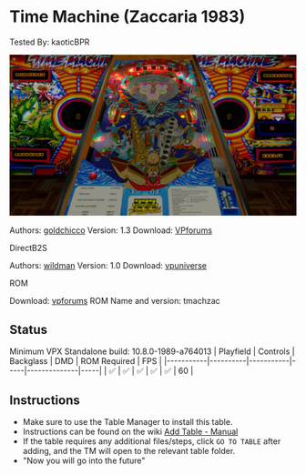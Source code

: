 # Time Machine (Zaccaria 1983)
Tested By: kaoticBPR

![Table Preview](../../images/vpx-time-machine-preview.jpg)

Authors: [goldchicco](https://www.vpforums.org/index.php?showuser=88795)
Version: 1.3
Download: [VPforums](https://www.vpforums.org/index.php?app=downloads&showfile=15536)

DirectB2S

Authors: [wildman](https://vpuniverse.com/profile/5-wildman/)
Version: 1.0
Download: [vpuniverse](https://vpuniverse.com/files/file/3058-timemachine-zaccaria-1983/)

ROM

Download: [vpforums](https://www.vpforums.org/index.php?app=downloads&showfile=609)
ROM Name and version: tmachzac

## Status 

Minimum VPX Standalone build: 10.8.0-1989-a764013
| Playfield | Controls | Backglass | DMD | ROM Required | FPS | 
|-----------|----------|-----------|-----|--------------|-----|
| :white_check_mark: | :white_check_mark: | :white_check_mark: | :white_check_mark: | :white_check_mark: | 60 |

## Instructions

- Make sure to use the Table Manager to install this table.
- Instructions can be found on the wiki [Add Table - Manual](https://github.com/LegendsUnchained/vpx-standalone-alp4k/wiki/%5B04%5D-%F0%9F%A7%A1-TM-%E2%80%90-Other-Features#add-table---manual)
- If the table requires any additional files/steps, click `GO TO TABLE` after adding, and the TM will open to the relevant table folder.
- "Now you will go into the future"

